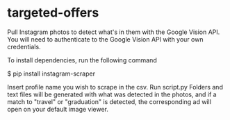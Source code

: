 # targeted-offers

Pull Instagram photos to detect what's in them with the Google Vision API.
You will need to authenticate to the Google Vision API with your own credentials.

To install dependencies, run the following command

$ pip install instagram-scraper

Insert profile name you wish to scrape in the csv.
Run script.py
Folders and text files will be generated with what was detected in the photos, and if a match to "travel" or "graduation" is detected, the corresponding ad will open on your default image viewer.
